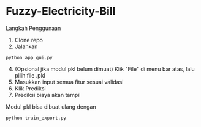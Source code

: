 # Fuzzy-Electricity-Bill
Langkah Penggunaan
1. Clone repo
2. Jalankan
```
python app_gui.py
```   
4. (Opsional jika modul pkl belum dimuat) Klik "File" di menu bar atas, lalu pilih file .pkl
5. Masukkan input semua fitur sesuai validasi
6. Klik Prediksi
7. Prediksi biaya akan tampil


Modul pkl bisa dibuat ulang dengan
```
python train_export.py
```
